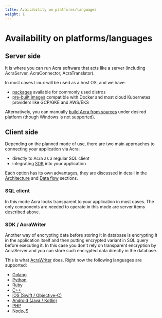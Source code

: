 ```yaml
---
title: Availability on platforms/languages
weight: 1
---
```


# Availability on platforms/languages

## Server side

It is where you can run Acra software that acts like a server (including AcraServer, AcraConnector, AcraTranslator).

In most cases Linux will be used as a host OS, and we have:
* [packages](/acra/getting-started/installing/installing-acra-from-repository/) available for commonly used distros
* [pre-built images](/acra/getting-started/installing/launching-acra-from-docker-images/) compatible with Docker and most cloud Kubernetes providers like GCP/GKE and AWS/EKS

Alternatively, you can manually [build Acra from sources](/acra/getting-started/installing/installing-acra-from-sources/) under desired platform (though Windows is not supported).

## Client side

Depending on the planned mode of use, there are two main approaches to connecting your application via Acra:
* directly to Acra as a regular SQL client
* integrating [SDK](/acra/acra-in-depth/architecture/sdks/) into your application

Each option has its own advantages, they are discussed in detail in the [Architecture](/acra/acra-in-depth/architecture/) and [Data flow](/acra/acra-in-depth/data-flow/) sections.

### SQL client

In this mode Acra looks transparent to your application in most cases. The only components are needed to operate in this mode are server items described above.

### SDK / AcraWriter

Another way of encrypting data before storing it in database is encrypting it in the application itself
and then putting encrypted variant in SQL query before executing it.
In this case you don't rely on transparent encryption by AcraServer and you can store such encrypted data directly in the database.

This is what [AcraWriter](/acra/acra-in-depth/architecture/sdks/#acrawriter) does. Right now the following languages are supported:
* [Golang](https://github.com/cossacklabs/acra/tree/master/examples/golang)
* [Python](https://github.com/cossacklabs/acra/tree/master/examples/python)
* [Ruby](https://github.com/cossacklabs/acra/tree/master/examples/ruby)
* [C++](https://github.com/cossacklabs/acra/tree/master/examples/cpp)
* [iOS (Swift / Objective-C)](https://github.com/cossacklabs/acra/tree/master/examples/objc)
* [Android (Java / Kotlin)](https://github.com/cossacklabs/acra/tree/master/examples/android_java)
* [PHP](https://github.com/cossacklabs/acra/tree/master/examples/php)
* [NodeJS](https://github.com/cossacklabs/acra/tree/master/examples/nodejs)
